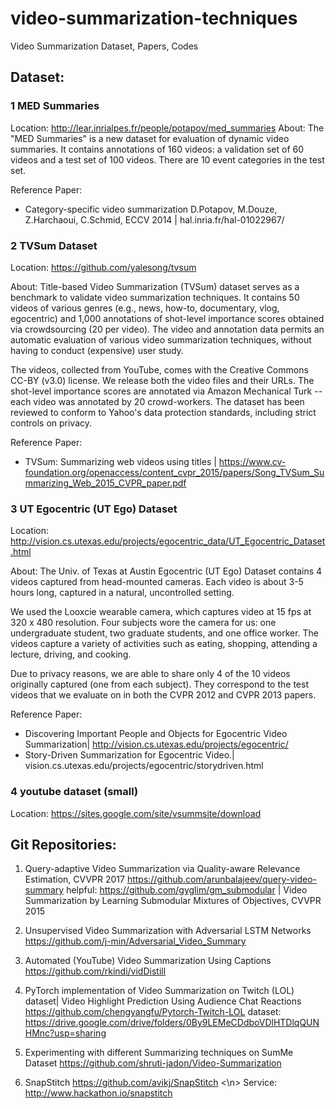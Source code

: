 # video-summarization-techniques
Video Summarization Dataset, Papers, Codes 

## Dataset: 
### 1 MED Summaries 
Location:  http://lear.inrialpes.fr/people/potapov/med_summaries
About: The "MED Summaries" is a new dataset for evaluation of dynamic video summaries. It contains annotations of 160 videos: a validation set of 60 videos and a test set of 100 videos. There are 10 event categories in the test set.

Reference Paper:
- Category-specific video summarization D.Potapov, M.Douze, Z.Harchaoui, C.Schmid, ECCV 2014 |  hal.inria.fr/hal-01022967/


### 2 TVSum Dataset
Location: https://github.com/yalesong/tvsum

About: Title-based Video Summarization (TVSum) dataset serves as a benchmark to validate video summarization techniques. It contains 50 videos of various genres (e.g., news, how-to, documentary, vlog, egocentric) and 1,000 annotations of shot-level importance scores obtained via crowdsourcing (20 per video). The video and annotation data permits an automatic evaluation of various video summarization techniques, without having to conduct (expensive) user study.

The videos, collected from YouTube, comes with the Creative Commons CC-BY (v3.0) license. We release both the video files and their URLs. The shot-level importance scores are annotated via Amazon Mechanical Turk -- each video was annotated by 20 crowd-workers. The dataset has been reviewed to conform to Yahoo's data protection standards, including strict controls on privacy.

Reference Paper:

- TVSum: Summarizing web videos using titles | https://www.cv-foundation.org/openaccess/content_cvpr_2015/papers/Song_TVSum_Summarizing_Web_2015_CVPR_paper.pdf

### 3  UT Egocentric (UT Ego) Dataset 

Location: http://vision.cs.utexas.edu/projects/egocentric_data/UT_Egocentric_Dataset.html

About: The Univ. of Texas at Austin Egocentric (UT Ego) Dataset contains 4 videos captured from head-mounted cameras.  Each video is about 3-5 hours long, captured in a natural, uncontrolled setting. 

We used the Looxcie wearable camera, which captures video at 15 fps at 320 x 480 resolution.  Four subjects wore the camera for us: one undergraduate student, two graduate students, and one office worker.  The videos capture a variety of activities such as eating, shopping, attending a lecture, driving, and cooking.

Due to privacy reasons, we are able to share only 4 of the 10 videos originally captured (one from each subject).  They correspond to the test videos that we evaluate on in both the CVPR 2012 and CVPR 2013 papers.

Reference Paper: 

-  Discovering Important People and Objects for Egocentric Video Summarization| http://vision.cs.utexas.edu/projects/egocentric/
- Story-Driven Summarization for Egocentric Video.| vision.cs.utexas.edu/projects/egocentric/storydriven.html

### 4 youtube dataset (small)
Location: https://sites.google.com/site/vsummsite/download 
  


## Git Repositories: 
1. Query-adaptive Video Summarization via Quality-aware Relevance Estimation, CVVPR 2017
   https://github.com/arunbalajeev/query-video-summary
   helpful: https://github.com/gyglim/gm_submodular | Video Summarization by Learning Submodular Mixtures of Objectives, CVVPR 2015

2. Unsupervised Video Summarization with Adversarial LSTM Networks 
   https://github.com/j-min/Adversarial_Video_Summary

3. Automated (YouTube) Video Summarization Using Captions
   https://github.com/rkindi/vidDistill

4. PyTorch implementation of Video Summarization on Twitch (LOL) dataset| Video Highlight Prediction Using Audience Chat Reactions
   https://github.com/chengyangfu/Pytorch-Twitch-LOL
   dataset: https://drive.google.com/drive/folders/0By9LEMeCDdboVDlHTDlqQUNHMnc?usp=sharing

5. Experimenting with different Summarizing techniques on SumMe Dataset
   https://github.com/shruti-jadon/Video-Summarization

6. SnapStitch
   https://github.com/avikj/SnapStitch <\n>
   Service: http://www.hackathon.io/snapstitch



   
